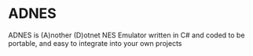 # ADNES
ADNES is (A)nother (D)otnet NES Emulator written in C# and coded to be portable, and easy to integrate into your own projects
